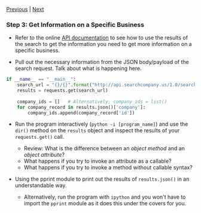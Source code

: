 [Previous](exercise-2.md) |  [Next](exercise-4.md)
### Step 3: Get Information on a Specific Business 
* Refer to the online [API documentation](http://api.searchcompany.us) to see 
how to use the results of the search to get the information you need to get 
more information on a specific business.

* Pull out the necessary information from the JSON body/payload of the search
request.  Talk about what is happening here.

```python
if __name__ == "__main__":
    search_url = "{}/{}".format("http://api.searchcompany.us/1.0/search/", "Panda")
    results = requests.get(search_url)
    
    company_ids = []   # Alternatively, company_ids = list()
    for company_record in results.json()['company']:
        company_ids.append(company_record['id'])
```
* Run the program interactively (`python -i [program_name]`) and use the 
`dir()` method on the `results` object and inspect the results of your 
`requests.get()` call.
    * Review: What is the difference between an _object method_ and an _object attribute_?
    * What happens if you try to invoke an attribute as a callable?
    * What happens if you try to invoke a method without callable syntax?
    
* Using the pprint module to print out the results of `results.json()` in an
understandable way.
    * Alternatively, run the program with `ipython` and you won't have to 
    import the `pprint` module as it does this under the covers for you.